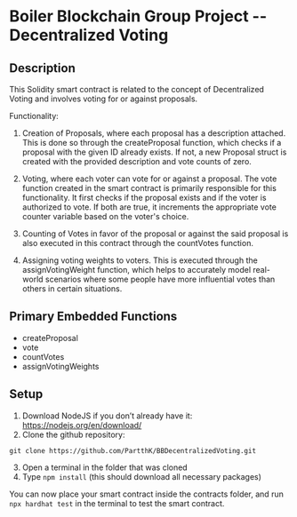 # Boiler Blockchain Group Project -- Decentralized Voting

## Description

This Solidity smart contract is related to the concept of Decentralized Voting and involves voting for or against proposals.

Functionality:
1. Creation of Proposals, where each proposal has a description attached. This is done so through the createProposal function, which checks if a proposal with the given ID already exists. If not, a new Proposal struct is created with the provided description and vote counts of zero.

2. Voting, where each voter can vote for or against a proposal. The vote function created in the smart contract is primarily responsible for this functionality. It first checks if the proposal exists and if the voter is authorized to vote. If both are true, it increments the appropriate vote counter variable based on the voter's choice.

3. Counting of Votes in favor of the proposal or against the said proposal is also executed in this contract through the countVotes function.

4. Assigning voting weights to voters. This is executed through the assignVotingWeight function, which helps to accurately model real-world scenarios where some people have more influential votes than others in certain situations.


## Primary Embedded Functions

- createProposal
- vote
- countVotes
- assignVotingWeights


## Setup

1. Download NodeJS if you don’t already have it: https://nodejs.org/en/download/ 
2. Clone the github repository: 
```
git clone https://github.com/PartthK/BBDecentralizedVoting.git
```
3. Open a terminal in the folder that was cloned
4. Type ```npm install``` (this should download all necessary packages)

You can now place your smart contract inside the contracts folder, and run ```npx hardhat test``` in the terminal to test the smart contract.


